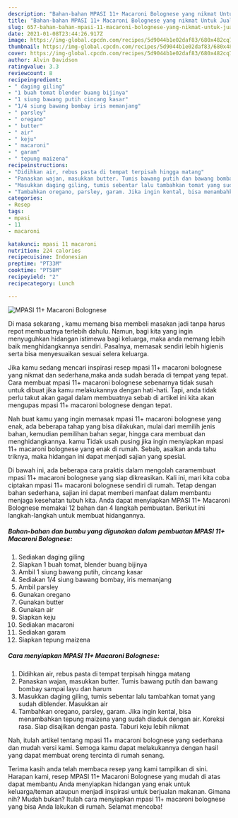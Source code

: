 ```yaml
---
description: "Bahan-bahan MPASI 11+ Macaroni Bolognese yang nikmat Untuk Jualan"
title: "Bahan-bahan MPASI 11+ Macaroni Bolognese yang nikmat Untuk Jualan"
slug: 657-bahan-bahan-mpasi-11-macaroni-bolognese-yang-nikmat-untuk-jualan
date: 2021-01-08T23:44:26.917Z
image: https://img-global.cpcdn.com/recipes/5d9044b1e02daf83/680x482cq70/mpasi-11-macaroni-bolognese-foto-resep-utama.jpg
thumbnail: https://img-global.cpcdn.com/recipes/5d9044b1e02daf83/680x482cq70/mpasi-11-macaroni-bolognese-foto-resep-utama.jpg
cover: https://img-global.cpcdn.com/recipes/5d9044b1e02daf83/680x482cq70/mpasi-11-macaroni-bolognese-foto-resep-utama.jpg
author: Alvin Davidson
ratingvalue: 3.3
reviewcount: 8
recipeingredient:
- " daging giling"
- "1 buah tomat blender buang bijinya"
- "1 siung bawang putih cincang kasar"
- "1/4 siung bawang bombay iris memanjang"
- " parsley"
- " oregano"
- " butter"
- " air"
- " keju"
- " macaroni"
- " garam"
- " tepung maizena"
recipeinstructions:
- "Didihkan air, rebus pasta di tempat terpisah hingga matang"
- "Panaskan wajan, masukkan butter. Tumis bawang putih dan bawang bombay sampai layu dan harum"
- "Masukkan daging giling, tumis sebentar lalu tambahkan tomat yang sudah diblender. Masukkan air"
- "Tambahkan oregano, parsley, garam. Jika ingin kental, bisa menambahkan tepung maizena yang sudah diaduk dengan air. Koreksi rasa. Siap disajikan dengan pasta. Taburi keju lebih nikmat"
categories:
- Resep
tags:
- mpasi
- 11
- macaroni

katakunci: mpasi 11 macaroni 
nutrition: 224 calories
recipecuisine: Indonesian
preptime: "PT33M"
cooktime: "PT58M"
recipeyield: "2"
recipecategory: Lunch

---
```



![MPASI 11+ Macaroni Bolognese](https://img-global.cpcdn.com/recipes/5d9044b1e02daf83/680x482cq70/mpasi-11-macaroni-bolognese-foto-resep-utama.jpg)

Di masa  sekarang , kamu memang bisa membeli masakan jadi tanpa harus repot membuatnya terlebih dahulu. Namun, bagi kita yang ingin menyuguhkan hidangan istimewa bagi keluarga, maka anda memang lebih baik menghidangkannya sendiri. Pasalnya, memasak sendiri lebih higienis serta bisa menyesuaikan sesuai selera keluarga.

Jika kamu sedang mencari inspirasi resep mpasi 11+ macaroni bolognese yang nikmat dan sederhana,maka anda sudah berada di tempat yang tepat. Cara membuat mpasi 11+ macaroni bolognese  sebenarnya tidak susah untuk dibuat jika kamu melakukannya dengan hati-hati. Tapi, anda tidak perlu takut akan gagal dalam membuatnya 
sebab di artikel ini kita akan mengupas mpasi 11+ macaroni bolognese dengan tepat.  



Nah buat kamu yang ingin memasak mpasi 11+ macaroni bolognese yang enak, ada beberapa tahap yang bisa dilakukan, mulai dari memilih jenis bahan, kemudian pemilihan bahan segar, hingga cara membuat dan menghidangkannya. kamu Tidak usah pusing jika ingin menyiapkan mpasi 11+ macaroni bolognese yang enak di rumah. Sebab, asalkan anda  tahu triknya, maka hidangan ini dapat menjadi sajian yang spesial.

Di bawah ini, ada beberapa cara praktis  dalam mengolah caramembuat mpasi 11+ macaroni bolognese yang siap dikreasikan. Kali ini, mari kita coba ciptakan mpasi 11+ macaroni bolognese sendiri di rumah. Tetap dengan bahan sederhana, sajian ini dapat memberi manfaat dalam membantu menjaga kesehatan tubuh kita. Anda dapat menyiapkan MPASI 11+ Macaroni Bolognese memakai 12 bahan dan 4 langkah pembuatan. Berikut ini langkah-langkah untuk membuat hidangannya.

<!--inarticleads1-->

##### Bahan-bahan dan bumbu yang digunakan dalam pembuatan MPASI 11+ Macaroni Bolognese:

1. Sediakan  daging giling
1. Siapkan 1 buah tomat, blender buang bijinya
1. Ambil 1 siung bawang putih, cincang kasar
1. Sediakan 1/4 siung bawang bombay, iris memanjang
1. Ambil  parsley
1. Gunakan  oregano
1. Gunakan  butter
1. Gunakan  air
1. Siapkan  keju
1. Sediakan  macaroni
1. Sediakan  garam
1. Siapkan  tepung maizena




<!--inarticleads2-->

##### Cara menyiapkan MPASI 11+ Macaroni Bolognese:

1. Didihkan air, rebus pasta di tempat terpisah hingga matang
1. Panaskan wajan, masukkan butter. Tumis bawang putih dan bawang bombay sampai layu dan harum
1. Masukkan daging giling, tumis sebentar lalu tambahkan tomat yang sudah diblender. Masukkan air
1. Tambahkan oregano, parsley, garam. Jika ingin kental, bisa menambahkan tepung maizena yang sudah diaduk dengan air. Koreksi rasa. Siap disajikan dengan pasta. Taburi keju lebih nikmat




Nah, itulah artikel tentang  mpasi 11+ macaroni bolognese  yang sederhana dan mudah versi kami. Semoga kamu dapat melakukannya dengan hasil yang dapat membuat oreng tercinta di rumah senang. 

Terima kasih anda telah membaca resep yang kami tampilkan di sini. Harapan kami, resep  MPASI 11+ Macaroni Bolognese yang mudah di atas dapat membantu Anda menyiapkan hidangan yang enak untuk keluarga/teman ataupun menjadi inspirasi untuk berjualan makanan. Gimana nih? Mudah bukan? Itulah cara menyiapkan mpasi 11+ macaroni bolognese yang bisa Anda lakukan di rumah. Selamat mencoba!

